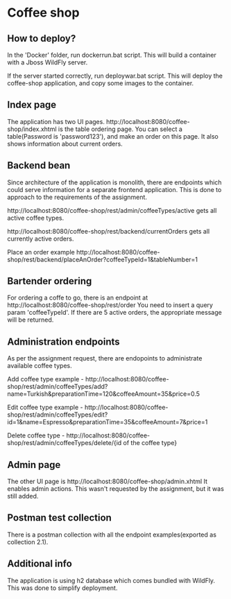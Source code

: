 Coffee shop
========================

How to deploy?
--------------

In the 'Docker' folder, run dockerrun.bat script. This will build a container with a Jboss WildFly server.

If the server started correctly, run deploywar.bat script. This will deploy the coffee-shop application, and copy some images to the container.

Index page
----------

The application has two UI pages. http://localhost:8080/coffee-shop/index.xhtml is the table ordering page. You can select a table(Password is 'password123'), and make an order on this page. It also shows information about current orders.

Backend bean
------------

Since architecture of the application is monolith, there are endpoints which could serve information for a separate frontend application. This is done to approach to the requirements of the assignment.

http://localhost:8080/coffee-shop/rest/admin/coffeeTypes/active gets all active coffee types.

http://localhost:8080/coffee-shop/rest/backend/currentOrders gets all currently active orders.

Place an order example http://localhost:8080/coffee-shop/rest/backend/placeAnOrder?coffeeTypeId=1&tableNumber=1

Bartender ordering
------------------

For ordering a coffe to go, there is an endpoint at http://localhost:8080/coffee-shop/rest/order You need to insert a query param 'coffeeTypeId'. If there are 5 active orders, the appropriate message will be returned.

Administration endpoints
------------------------

As per the assignment request, there are endopoints to administrate available coffee types.

Add coffee type example - http://localhost:8080/coffee-shop/rest/admin/coffeeTypes/add?name=Turkish&preparationTime=120&coffeeAmount=35&price=0.5

Edit coffee type example - http://localhost:8080/coffee-shop/rest/admin/coffeeTypes/edit?id=1&name=Espresso&preparationTime=35&coffeeAmount=7&price=1

Delete coffee type - http://localhost:8080/coffee-shop/rest/admin/coffeeTypes/delete/{id of the coffee type}
 
Admin page
----------

The other UI page is http://localhost:8080/coffee-shop/admin.xhtml It enables admin actions. This wasn't requested by the assignment, but it was still added.


Postman test collection
-----------------------

There is a postman collection with all the endpoint examples(exported as collection 2.1).

 
Additional info
---------------

The application is using h2 database which comes bundled with WildFly. This was done to simplify deployment.


